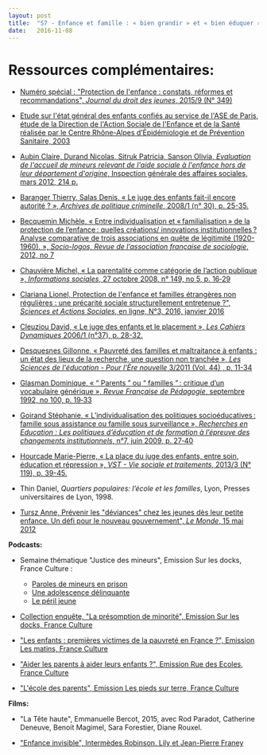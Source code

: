 ```yaml
---
layout: post
title:  "S7 - Enfance et famille : « bien grandir » et « bien éduquer »"
date:   2016-11-08
---
```

# Ressources complémentaires:

- [Numéro spécial : "Protection de l'enfance : constats, réformes et recommandations", *Journal du droit des jeunes*, 2015/9 (N° 349)](http://www.cairn.info/numero.php?ID_REVUE=JDJ&ID_NUMPUBLIE=JDJ_349)

- [Etude sur l'état général des enfants confiés au service de l'ASE de Paris, étude de la Direction de l'Action Sociale de l'Enfance et de la Santé réalisée par le Centre Rhône-Alpes d’Épidémiologie et de Prévention Sanitaire, 2003](http://www.oned.gouv.fr/appel-offre/etude-sur-letat-general-enfants-confies-au-service-lase-paris-0)

- [Aubin Claire, Durand Nicolas, Sitruk Patricia, Sanson Olivia, *Evaluation de l'accueil de mineurs relevant de l'aide sociale à l'enfance hors de leur département d'origine*, Inspection générale des affaires sociales, mars 2012, 214 p.](http://www.ladocumentationfrancaise.fr/rapports-publics/124000156/index.shtml)

- [Baranger Thierry, Salas Denis, « Le juge des enfants fait-il encore autorité ? », *Archives de politique criminelle*, 2008/1 (n° 30), p. 25-35.](http://www.cairn.info/revue-archives-de-politique-criminelle-2008-1-page-25.htm)

- [Becquemin Michèle, « Entre individualisation et « familialisation » de la protection de l’enfance : quelles créations/ innovations institutionnelles ? Analyse comparative de trois associations en quête de légitimité (1920-1960). », *Socio-logos, Revue de l’association française de sociologie*, 2012, no 7](http://socio-logos.revues.org/2639)

- [Chauvière Michel, « La parentalité comme catégorie de l’action publique », *Informations sociales*, 27 octobre 2008, n° 149, no 5, p. 16‑29](http://www.cairn.info/resume.php?ID_ARTICLE=INSO_149_0016)

- [Clariana Lionel, Protection de l'enfance et familles étrangères non régulières : une précarité sociale structurellement entretenue ?", *Sciences et Actions Sociales*, en ligne, N°3, 2016, janvier 2016](http://www.sas-revue.org/index.php/25-n-3/dossiers-n-3/48-protection-de-l-enfance-et-familles-etrangeres-non-regulieres-une-precarite-sociale-structurellement-entretenue-6)

- [Cleuziou David, « Le juge des enfants et le placement », *Les Cahiers Dynamiques* 2006/1 (n°37), p. 28-32.](http://www.cairn.info/revue-les-cahiers-dynamiques-2006-1-page-28.htm)

- [Desquesnes Gillonne, « Pauvreté des familles et maltraitance à enfants : un état des lieux de la recherche, une question non tranchée », *Les Sciences de l'éducation - Pour l'Ère nouvelle* 3/2011 (Vol. 44) , p. 11-34](www.cairn.info/revue-les-sciences-de-l-education-pour-l-ere-nouvelle-2011-3-page-11.htm)

- [Glasman Dominique, « “ Parents ” ou “ familles ” : critique d’un vocabulaire générique », *Revue Française de Pédagogie*, septembre 1992, no 100, p. 19‑33](http://www.persee.fr/doc/rfp_0556-7807_1992_num_100_1_1315)

- [Goirand Stéphanie, « L’individualisation des politiques socioéducatives : famille sous assistance ou famille sous surveillance », *Recherches en Education : Les politiques d’éducation et de formation à l’épreuve des changements institutionnels*, n°7, juin 2009, p. 27‑40](http://www.recherches-en-education.net/spip.php?article280)

- [Hourcade Marie-Pierre, « La place du juge des enfants, entre soin, éducation et répression », *VST - Vie sociale et traitements*, 2013/3 (N° 119), p. 39-45.](http://www.cairn.info/revue-vie-sociale-et-traitements-2013-3-page-39.htm)

- Thin Daniel, *Quartiers populaires: l’école et les familles*, Lyon, Presses universitaires de Lyon, 1998.

- [Tursz Anne, Prévenir les "déviances" chez les jeunes dès leur petite enfance. Un défi pour le nouveau gouvernement", *Le Monde*, 15 mai 2012](http://www.lemonde.fr/idees/article/2012/05/15/prevenir-les-deviances-chez-les-jeunes-des-leur-petite-enfance_1701036_3232.html?xtmc=tursz&xtcr=1)


**Podcasts:**

- Semaine thématique "Justice des mineurs", Emission Sur les docks, France Culture :
	- [Paroles de mineurs en prison](https://www.franceculture.fr/emissions/sur-les-docks/paroles-de-mineurs-en-prison)
	- [Une adolescence délinquante](https://www.franceculture.fr/emissions/sur-les-docks/une-adolescence-delinquante)
	- [Le péril jeune](https://www.franceculture.fr/emissions/sur-les-docks/le-peril-jeune)



- [Collection enquête, "La présomption de minorité", Emission Sur les docks, France Culture](https://www.franceculture.fr/emissions/sur-les-docks/collection-enquetes-la-presomption-de-minorite)

- ["Les enfants : premières victimes de la pauvreté en France ?", Emission Les matins, France Culture](https://www.franceculture.fr/emissions/les-matins/les-enfants-premieres-victimes-de-la-pauvrete-en-france)

- ["Aider les parents à aider leurs enfants ?", Emission Rue des Ecoles, France Culture](https://www.franceculture.fr/emissions/rue-des-ecoles/aider-les-parents-aider-leurs-enfants?xtmc=enfants&xtnp=1&xtcr=1)

- ["L'école des parents", Emission Les pieds sur terre, France Culture](https://www.franceculture.fr/emissions/les-pieds-sur-terre/lecole-des-parents-r?xtmc=enfants&xtnp=1&xtcr=8)


**Films:**

- "La Tête haute", Emmanuelle Bercot, 2015, avec Rod Paradot, Catherine Deneuve, Benoit Magimel, Sara Forestier, Diane Rouxel.

- ["Enfance invisible", Intermèdes Robinson, Lily et Jean-Pierre Franey](https://www.youtube.com/watch?v=zf1YWv2yimw)
